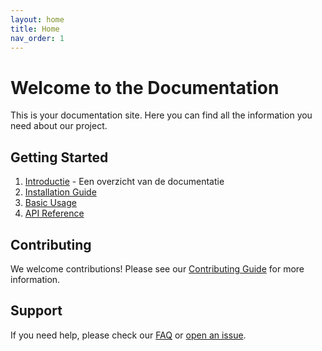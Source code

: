 ```yaml
---
layout: home
title: Home
nav_order: 1
---
```


# Welcome to the Documentation

This is your documentation site. Here you can find all the information you need about our project.

## Getting Started

1. [Introductie](introductie.md) - Een overzicht van de documentatie
2. [Installation Guide](installation.md)
3. [Basic Usage](usage.md)
4. [API Reference](api.md)

## Contributing

We welcome contributions! Please see our [Contributing Guide](contributing.md) for more information.

## Support

If you need help, please check our [FAQ](faq.md) or [open an issue](https://github.com/yourusername/your-repo/issues). 